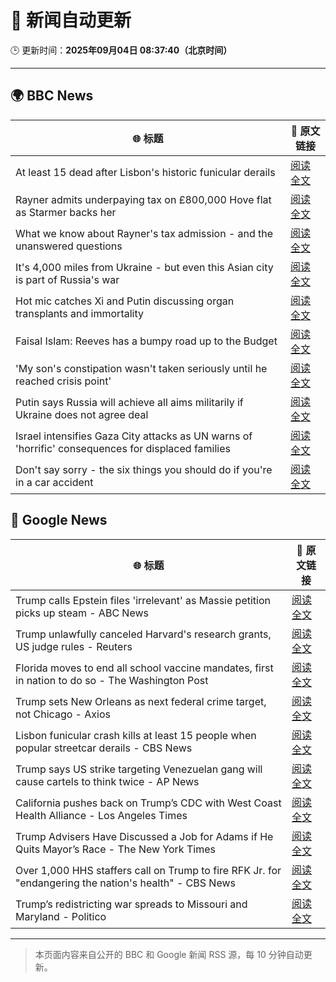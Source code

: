 # 🧠 新闻自动更新

🕒 更新时间：**2025年09月04日 08:37:40（北京时间）**

---

## 🌍 BBC News

| 🌐 标题 | 🔗 原文链接 |
|--------|-------------|
| At least 15 dead after Lisbon's historic funicular derails | [阅读全文](https://www.bbc.com/news/articles/c1jzlgj915no?at_medium=RSS&at_campaign=rss) |
| Rayner admits underpaying tax on £800,000 Hove flat as Starmer backs her | [阅读全文](https://www.bbc.com/news/articles/cy50446rq73o?at_medium=RSS&at_campaign=rss) |
| What we know about Rayner's tax admission - and the unanswered questions | [阅读全文](https://www.bbc.com/news/articles/c62n366q306o?at_medium=RSS&at_campaign=rss) |
| It's 4,000 miles from Ukraine - but even this Asian city is part of Russia's war | [阅读全文](https://www.bbc.com/news/articles/cvg0e54z7x8o?at_medium=RSS&at_campaign=rss) |
| Hot mic catches Xi and Putin discussing organ transplants and immortality | [阅读全文](https://www.bbc.com/news/articles/cr70rvrd41ko?at_medium=RSS&at_campaign=rss) |
| Faisal Islam: Reeves has a bumpy road up to the Budget | [阅读全文](https://www.bbc.com/news/articles/cn76ly476x6o?at_medium=RSS&at_campaign=rss) |
| 'My son's constipation wasn't taken seriously until he reached crisis point' | [阅读全文](https://www.bbc.com/news/articles/cgr9zg17n5yo?at_medium=RSS&at_campaign=rss) |
| Putin says Russia will achieve all aims militarily if Ukraine does not agree deal | [阅读全文](https://www.bbc.com/news/articles/c4g7dze5n1vo?at_medium=RSS&at_campaign=rss) |
| Israel intensifies Gaza City attacks as UN warns of 'horrific' consequences for displaced families | [阅读全文](https://www.bbc.com/news/articles/c740lm33wyeo?at_medium=RSS&at_campaign=rss) |
| Don't say sorry - the six things you should do if you're in a car accident | [阅读全文](https://www.bbc.com/news/articles/c5ypypy2jk2o?at_medium=RSS&at_campaign=rss) |

## 📰 Google News

| 🌐 标题 | 🔗 原文链接 |
|--------|-------------|
| Trump calls Epstein files 'irrelevant' as Massie petition picks up steam - ABC News | [阅读全文](https://news.google.com/rss/articles/CBMiqgFBVV95cUxQVVZiT2NwOUdOWnFNX3czMmJyRmZDcWxZT19JbUJpRm5TUng3UDdBMTFOWHBwLXZfT3NDVGlXalBqSllwaWFHMlJNZ0x6Q050SFBHR3dycWVYUktkcVJpRXBINE9lZ1NsQWJveXpIdGI2WWVoRG1hU3NVakVNa2VBVmVTekVJVkJNbExXdWtuWEtoY1lONm5WZzN0MXRXM2VFVWhMX1g3VTBYZ9IBrwFBVV95cUxOUV9OcUtmMVdXd3ZFaEI2dXBpeVFNdjQzOW5CODFkOEsxc3lfNmQ1MzNnQjhVN0dnZEoyMUEzeXBDV2MzVTU0X0VBUUJPLU1rUWVYYnpIMzQybE9jQ2ZLYmpnZnRsMnBERG5qbXJ2Qk44Z01CelZXazM2Rzlrc2I3cFlVOWZhbnF4OU9INXFKelNEQjJUWnREYkJoYkZPWDZSbkJjNmdqZnF5eE1Bajc0?oc=5) |
| Trump unlawfully canceled Harvard's research grants, US judge rules - Reuters | [阅读全文](https://news.google.com/rss/articles/CBMirwFBVV95cUxPUVJsUDA0TG5oRmF1VDU4S01vZzh4Vl9NZEN2dFl1NEdVazJmUGpVYlR4bTFKaWhIMF92TXB3clBEOGZmcnI2QXdzT0NEOFo1SGI3VkU0MXExQVk0S2hhZ05KOC1hQUQ3S19aY2ZmVzBRNlc1MDA4TTdtbVRCMzRyYXhsbjhTeU14UXE2VWQwa3pzOFoyanVTcVUtR1Z4clU4X3AtMjhUR2FSRVFmY2ZV?oc=5) |
| Florida moves to end all school vaccine mandates, first in nation to do so - The Washington Post | [阅读全文](https://news.google.com/rss/articles/CBMihwFBVV95cUxPSFBVdk1la2xpcXhmNFZiMHgxRUhKS09jTzVYSVl6NjRPMWtTXzcwS3pPQVNnT0ZjT1RhckJJejFKc3Y3aW13NDVET2VDaUxCZmQwaUZRdnF5S200UTJkR1hzQjBTbHZCZTJUTUFKX3pLajZmTHAxNWFrMVFmOVBoeW91VWtmR0k?oc=5) |
| Trump sets New Orleans as next federal crime target, not Chicago - Axios | [阅读全文](https://news.google.com/rss/articles/CBMif0FVX3lxTE1MaUFycmpFTGJSZ29PcEpLSG9vdVJmZ0FHNFBuVjFxMjlGYnczd0V6ZWE1cDF5TktWSU0xNFEzWmEzb2JzcU9DYnBLdmhOTHRUWnVuRHhmeUcwcVpMSE5IUGNWTmUyZHJta2ptXzI1eFQ3b2hNandrazlFVFIzVFk?oc=5) |
| Lisbon funicular crash kills at least 15 people when popular streetcar derails - CBS News | [阅读全文](https://news.google.com/rss/articles/CBMihwFBVV95cUxQTmk0VkgtSEtuS0x2ZWpFekp2WjJ1TW9tWF9wSXo1OFFKdjF4QzI2bTg4SzVxWnJNd0psUzJnck5TckJxMi1SWldVN1ZFcElEdlgwS0FVZ0RuRms0eUNzeUNpd3pWdlZacVdjeHp4M3lmNHRDRWx6dmMtUG9zTXVRNFZ2T2dBSmPSAYwBQVVfeXFMTVQ4a3doeFJuLUdETzNMYzFQNjB5SHIyQWhQUXM4R18xRndiNVhZRXVYQUNnSkNPUGt1bThKYUNaTkNIQ2QxSmZWWmtzTTlGX1p1YktKTERXSGhVMlB3SU5YMGgwdjFvX05aQlVGbGdfdVJwOFZlYUhTNndXR3BETVE2MW9RZmN4RWRjV0Y?oc=5) |
| Trump says US strike targeting Venezuelan gang will cause cartels to think twice - AP News | [阅读全文](https://news.google.com/rss/articles/CBMisAFBVV95cUxOaVpBNXl4T0tOQ1RyUklGWnRqWTE1eE5vMUw5WDEybHlkSHBrWEVzc0xseDVVbXNfYlBzeEwxbG9jQVNCeTUwQmtyRmpEWnNXWlN1OS11dXVqM2JIcFdLT0RqZ054emszcmx6bzBIVmgzektmZ0Q0ZkZwZGtuTGFqUFV3aW5VUDUxcW1wRnVfRVl3d01xTmtvS3N4eFQ4RGFQdFRpOWg2R3JZVWRhUDV0Zw?oc=5) |
| California pushes back on Trump’s CDC with West Coast Health Alliance - Los Angeles Times | [阅读全文](https://news.google.com/rss/articles/CBMiugFBVV95cUxPVFVLeVVjSGt5ekE2ZVZJV0RzT0QzSV9IYU16SHNLeTV4cGRyM0IzeUdjLVJUX1VlVXZpR0l4U2ZqOHhHZGhKanpwTGx3WkE2ZXpOUlE3cUNjMnhOaGtPNnFpa1Y5VTVwZWJLbEJqZk4yWGJvai1PWWhackJ5V2JCQ1NsQ3hLUmRqTkwxUndHTW9kSW82U2l1WGlSSUlmZXpVSlQ3VnhyeFBwSVRUVEVoSTZsdkRFQzh3T2c?oc=5) |
| Trump Advisers Have Discussed a Job for Adams if He Quits Mayor’s Race - The New York Times | [阅读全文](https://news.google.com/rss/articles/CBMiiAFBVV95cUxOZzBpdGpmOUtydXVGOC1OamhkRHB0bk1lSjZMUzBCRXlfd3diVC11Vy1OeTlGMkdPMW1PQTJ5Tm9ZV2ZabWJtSHNsbGtuSFVUcHQ2U0pIUzhzWUlOWTVsQ0RiSHpQQW9wc3VQeXJiVWZzN2RxY1hjZWkzSGpvaXBDNUQtWjNfdHVL?oc=5) |
| Over 1,000 HHS staffers call on Trump to fire RFK Jr. for "endangering the nation's health" - CBS News | [阅读全文](https://news.google.com/rss/articles/CBMid0FVX3lxTE5DbURMSFBWcmFYWHgwcXozdHpEQmpkZV9namhVakN1MWwxWl9td1d0cmJCcXE4RW9BSDZNLV94TmZLb1JUdGRib1UwZnU5dWtHc0xxRGRoQ0hGbHU4X1ZlWHp0Y2gwUDFGYWdPYVg1a1pyQ0hNLVM40gF8QVVfeXFMTVJLa3RCZzU0UXd6Y3ptamtsT0hIYk5uSDA1LXgwaWF3djg5aUJwUktjVVBIVzg4Z0FGRTRNaXJ4Yk9wSHEyeEFOVFN2d0xnWGYzUFBhTFZpbUE4SDloVGxCWk0zSFNSY0tqUUZYSGdBSEk0dHg2Uk1NRktCMg?oc=5) |
| Trump’s redistricting war spreads to Missouri and Maryland - Politico | [阅读全文](https://news.google.com/rss/articles/CBMikwFBVV95cUxPcVRaWTFvTUI2UUFZY2NKUmhnUGtlcUJ2NDhtUkVhT182NzJWbFJSX2drVERfVjdUcHBiNmxVMU1la1hXR3A2dmhZbzliSTdIVElxZlZhV2txNXJCellaRVZJQ1BtdUlLZndUSENHZFhlNUxVQzk3ZnpkcERhUWZhWGtyXzF2aC1jcVB6NWlQUVZqYkE?oc=5) |

---
> 本页面内容来自公开的 BBC 和 Google 新闻 RSS 源，每 10 分钟自动更新。